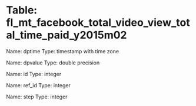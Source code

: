 Table: fl_mt_facebook_total_video_view_total_time_paid_y2015m02
===============================================================

Name: dptime
Type: timestamp with time zone

Name: dpvalue
Type: double precision

Name: id
Type: integer

Name: ref_id
Type: integer

Name: step
Type: integer

